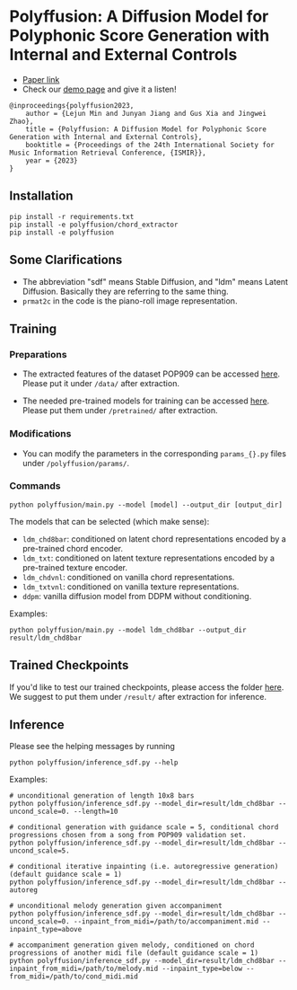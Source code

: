 # Polyffusion: A Diffusion Model for Polyphonic Score Generation with Internal and External Controls

- [Paper link](https://arxiv.org/abs/2307.10304)
- Check our [demo page](https://polyffusion.github.io/) and give it a listen!

```
@inproceedings{polyffusion2023,
    author = {Lejun Min and Junyan Jiang and Gus Xia and Jingwei Zhao},
    title = {Polyffusion: A Diffusion Model for Polyphonic Score Generation with Internal and External Controls},
    booktitle = {Proceedings of the 24th International Society for Music Information Retrieval Conference, {ISMIR}},
    year = {2023}
}
```

## Installation

```shell
pip install -r requirements.txt
pip install -e polyffusion/chord_extractor
pip install -e polyffusion
```

## Some Clarifications

- The abbreviation "sdf" means Stable Diffusion, and "ldm" means Latent Diffusion. Basically they are referring to the same thing.
- `prmat2c` in the code is the piano-roll image representation.

## Training

### Preparations

- The extracted features of the dataset POP909 can be accessed [here](https://yukisaki-my.sharepoint.com/:u:/g/personal/aik2_yukisaki_io/EdUovlRZvExJrGatAR8BlTsBDC8udJiuhnIimPuD2PQ3FQ?e=WwD7Dl). Please put it under `/data/` after extraction.

- The needed pre-trained models for training can be accessed [here](https://yukisaki-my.sharepoint.com/:u:/g/personal/aik2_yukisaki_io/Eca406YwV1tMgwHdoepC7G8B5l-4GRBGv7TzrI9OOg3eIA?e=uecJdU). Please put them under `/pretrained/` after extraction.

### Modifications

- You can modify the parameters in the corresponding `params_{}.py` files under `/polyffusion/params/`.

### Commands

```shell
python polyffusion/main.py --model [model] --output_dir [output_dir]
```

The models that can be selected (which make sense):
- `ldm_chd8bar`: conditioned on latent chord representations encoded by a pre-trained chord encoder.
- `ldm_txt`: conditioned on latent texture representations encoded by a pre-trained texture encoder.
- `ldm_chdvnl`: conditioned on vanilla chord representations.
- `ldm_txtvnl`: conditioned on vanilla texture representations.
- `ddpm`: vanilla diffusion model from DDPM without conditioning.

Examples:
```shell
python polyffusion/main.py --model ldm_chd8bar --output_dir result/ldm_chd8bar
```

## Trained Checkpoints

If you'd like to test our trained checkpoints, please access the folder [here](https://yukisaki-my.sharepoint.com/:f:/g/personal/aik2_yukisaki_io/EjG0IB8Xb_1CoVfYCmNUB-ABMLVSRqJST4VTrYJxjJFdnw?e=OqmZpp). We suggest to put them under `/result/` after extraction for inference.

## Inference

Please see the helping messages by running
```shell
python polyffusion/inference_sdf.py --help
```

Examples:
```shell
# unconditional generation of length 10x8 bars
python polyffusion/inference_sdf.py --model_dir=result/ldm_chd8bar --uncond_scale=0. --length=10

# conditional generation with guidance scale = 5, conditional chord progressions chosen from a song from POP909 validation set.
python polyffusion/inference_sdf.py --model_dir=result/ldm_chd8bar --uncond_scale=5.

# conditional iterative inpainting (i.e. autoregressive generation) (default guidance scale = 1)
python polyffusion/inference_sdf.py --model_dir=result/ldm_chd8bar --autoreg

# unconditional melody generation given accompaniment
python polyffusion/inference_sdf.py --model_dir=result/ldm_chd8bar --uncond_scale=0. --inpaint_from_midi=/path/to/accompaniment.mid --inpaint_type=above

# accompaniment generation given melody, conditioned on chord progressions of another midi file (default guidance scale = 1)
python polyffusion/inference_sdf.py --model_dir=result/ldm_chd8bar --inpaint_from_midi=/path/to/melody.mid --inpaint_type=below --from_midi=/path/to/cond_midi.mid
```
